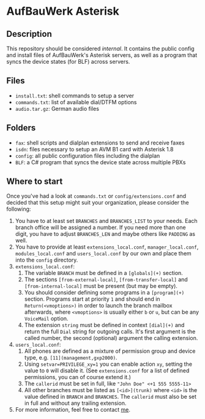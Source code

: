 AufBauWerk Asterisk
===================


Description
-----------
This repository should be considered *internal*. It contains the public config
and install files of AufBauWerk's Asterisk servers, as well as a program that
syncs the device states (for BLF) across servers.


Files
-----
* `install.txt`: shell commands to setup a server
* `commands.txt`: list of available dial/DTFM options
* `audio.tar.gz`: German audio files


Folders
-------
* `fax`: shell scripts and dialplan extensions to send and receive faxes
* `isdn`: files necessary to setup an AVM B1 card with Asterisk 1.8
* `config`: all public configuration files including the dialplan
* `BLF`: a C# program that syncs the device state across multiple PBXs


Where to start
--------------
Once you've had a look at `commands.txt` or `config/extensions.conf` and
decided that this setup might suit your organization, please consider the
following:

1. You have to at least set `BRANCHES` and `BRANCHES_LIST` to your needs.
   Each branch office will be assigned a number. If you need more than one
   digit, you have to adjust `BRANCHES_LEN` and maybe others like `PADDING`
   as well.
2. You have to provide at least `extensions_local.conf`, `manager_local.conf`,
   `modules_local.conf` and `users_local.conf` by our own and place them into
   the `config` directory.
3. `extensions_local.conf`:
   1. The variable `BRANCH` must be defined in a `[globals](+)` section.
   2. The sections `[from-external-local]`, `[from-transfer-local]` and
      `[from-internal-local]` must be present (but may be empty).
   3. You should consider defining some programs in a `[program](+)` section.
      Programs start at priority `1` and should end in `Return(<vmoptions>)` in
      order to launch the branch mailbox afterwards, where `<vmoptions>` is
      usually either `b` or `u`, but can be any `VoiceMail` option.
   4. The extension `string` must be defined in context `[dial](+)` and return
      the full `Dial` string for outgoing calls. It's first argument is the
      called number, the second (optional) argument the calling extension.
4. `users_local.conf`:
   1. All phones are defined as a mixture of permission group and device type,
      e.g. `[11](management,gxp2000)`.
   2. Using `setvar=PRIVILEGE_xy=1` you can enable action `xy`, setting the
      value to `0` will disable it. (See `extensions.conf` for a list of defined
      permissions, you can of course extend it.)
   3. The `callerid` must be set in full, like `"John Doe" <+1 555 5555-11>`
   4. All other branches must be listed as `[<id>](trunk)` where `<id>` is the
      value defined in `BRANCH` and `BRANCHES`. The `callerid` must also be set
      in full and without any trailing extension.
5. For more information, feel free to contact [me](mailto:m.meitinger@aufbauwerk.com).

